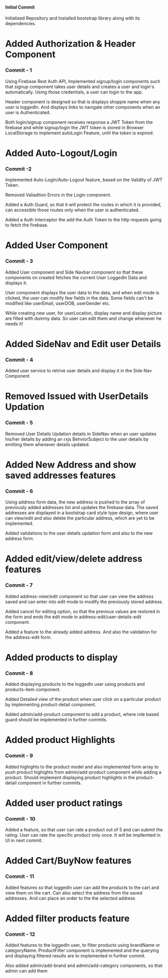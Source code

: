 #### Initial Commit

Initialised Repository and Installed bootstrap library along with its dependencies.

# Added Authorization & Header Component

### Commit - 1

Using Firebase Rest Auth API, Implemented signup/login components such that signup component takes user details and creates a user and login's automatically. Using those credentials, a user can login to the app.

Header component is designed so that is displays shoppie name when any user is loggedIn. And displays links to navigate other components when an user is Authenticated.

Both login/signup component receives response a JWT Token from the firebase and while signup/login the JWT token is stored in Browser LocalStorage to implement autoLogin Feature, until the token is expired.

# Added Auto-Logout/Login

### Commit -2

Implemented Auto-Login/Auto-Logout feature, based on the Validity of JWT Token. 

Removed Valiadtion Errors in the Login component. 

Added a Auth Guard, so that it will protect the routes in which it is provided, can accessible those routes only when the user is authenticated. 

Added a Auth Interceptor the add the Auth Token to the http requests going to fetch the firebase.

# Added User Component

### Commit - 3

Added User component and Side Navbar component so that these components on created fetches the current User LoggedIn Data and displays it.

User component displays the user data to the data, and when edit mode is clicked, the user can modify few fields in the data. Some fields can't be modified like userEmail, userDOB, userGender etc.

While creating new user, for userLocation, display name and display picture are filled with dummy data. So user can edit them and change whenever he needs it!

# Added SideNav and Edit user Details

### Commit - 4

Added user service to retrive user details and display it in the Side Nav Component

# Removed Issued with UserDetails Updation

### Commit - 5

Removed User Details Updation details in SideNav when an user updates his/her details by adding an rxjs BehviorSubject to the user details by emitting them whenever details updated.

# Added New Address and show saved addresses features

### Commit - 6

Using address form data, the new address is pushed to the array of previously added addresses list and updates the firebase data. The saved addresses are displayed in a bootstrap card style type design, where user can view/edit and also delete the particular address, which are yet to be implemented.

Added validations to the user details updation form and also to the new address form.

# Added edit/view/delete address features

### Commit - 7

Added address-view/edit component so that user can view the address saved and can enter into edit mode to modify the previously stored address. 

Added cancel for editing option, so that the previous values are restored in the form and ends the edit mode in address-edit/user-details-edit component.

Added a feature to the already added address. And also the validation for the address-edit form.

# Added products to display

### Commit - 8

Added displaying products to the loggedIn user using products and products-item component.

Added Detailed view of the product when user click on a particular product by implementing product-detail component.

Added admin/add-product component to add a product, where role based guard should be implemented in further commits.

# Added product Highlights

### Commit - 9

Added highights to the product model and also implemented form array to push product highights from admin/add-product component while adding a product. Should implement displaying product highlights in the product-detail component in further commits.

# Added user product ratings

### Commit - 10

Added a feature, so that user can rate a product out of 5 and can submit the rating. User can rate the specific product only once. It will be impllemted in UI in next commit. 

# Added Cart/BuyNow features

### Commit - 11

Added features so that loggedIn user can add the products to the cart and view them on the cart. Can also select the address from the saved addresses. And can place an order to the the selected address

# Added filter products feature

### Commit - 12

Added features to the loggedIn user, to filter products using brandName or categoryName. ProductFilter component is implemented and the querying and displaying filtered results are to implemented in further commit. 

Also added admin/add-brand and admin/add-category components, so that admin can add them



